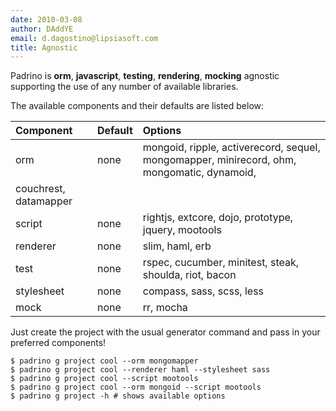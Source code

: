 ```yaml
---
date: 2010-03-08
author: DAddYE
email: d.dagostino@lipsiasoft.com
title: Agnostic
---
```


Padrino is **orm**, **javascript**, **testing**, **rendering**, **mocking** agnostic supporting the use of any number of available libraries.

The available components and their defaults are listed below:

|Component|Default|Options|
|:--------|:------|:------|
|orm|none|mongoid, ripple, activerecord, sequel, mongomapper, minirecord, ohm, mongomatic, dynamoid,
couchrest, datamapper|
|script|none|rightjs, extcore, dojo, prototype, jquery, mootools|
|renderer|none|slim, haml, erb|
|test|none|rspec, cucumber, minitest, steak, shoulda, riot, bacon|
|stylesheet|none|compass, sass, scss, less|
|mock|none|rr, mocha|

Just create the project with the usual generator command and pass in your preferred components!

    $ padrino g project cool --orm mongomapper
    $ padrino g project cool --renderer haml --stylesheet sass
    $ padrino g project cool --script mootools
    $ padrino g project cool --orm mongoid --script mootools
    $ padrino g project -h # shows available options

